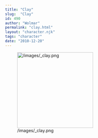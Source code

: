 ```yaml
---
title: "Clay"
slug:  "Clay"
id: 490
author: "Wolmar"
permalink: "clay.html"
layout: "character.njk"
tags: "character"
date: "2010-12-20"
---
```


<figure>
<img src="/images/_clay.png" title="/images/_clay.png" width="250"
alt="/images/_clay.png" />
<figcaption aria-hidden="true">/images/_clay.png</figcaption>
</figure>
